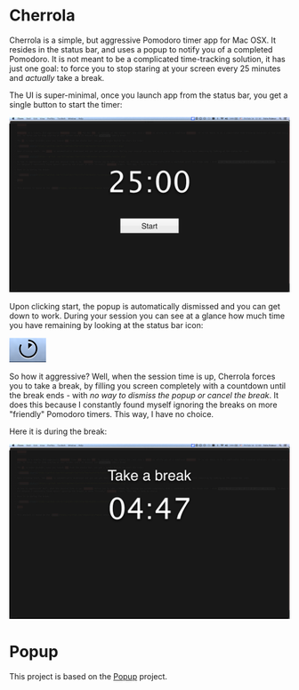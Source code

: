 Cherrola
========

Cherrola is a simple, but aggressive Pomodoro timer app for Mac OSX. It resides in the status bar, and uses a popup to notify you of a completed Pomodoro. It is not meant to be a complicated time-tracking solution, it has just one goal: to force you to stop staring at your screen every 25 minutes and *actually* take a break.

The UI is super-minimal, once you launch app from the status bar, you get a single button to start the timer:

![Cherrola start](https://github.com/felixpalmer/Cherrola/raw/master/screenshots/start.png)

Upon clicking start, the popup is automatically dismissed and you can get down to work. During your session you can see at a glance how much time you have remaining by looking at the status bar icon:

![Cherrola status](https://github.com/felixpalmer/Cherrola/raw/master/screenshots/status.png)

So how it aggressive? Well, when the session time is up, Cherrola forces you to take a break, by filling you screen completely with a countdown until the break ends - with *no way to dismiss the popup or cancel the break*. It does this because I constantly found myself ignoring the breaks on more "friendly" Pomodoro timers. This way, I have no choice.

Here it is during the break:

![Cherrola break](https://github.com/felixpalmer/Cherrola/raw/master/screenshots/break.png)

Popup
=====

This project is based on the [Popup](https://github.com/shpakovski/Popup) project.
